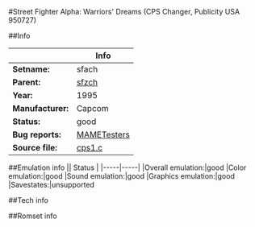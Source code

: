 #Street Fighter Alpha: Warriors' Dreams (CPS Changer, Publicity USA 950727)

##Info

||Info|
|-----|-----|
|**Setname:**|sfach
|**Parent:**|[sfzch](sfzch.md)
|**Year:**|1995
|**Manufacturer:**|Capcom
|**Status:**|good
|**Bug reports:**|[MAMETesters](http://mametesters.org/view_all_set.php?type=1&temporary=y&search=cps1.c)
|**Source file:**|[cps1.c](https://github.com/mamedev/mame/blob/master/src/mess/drivers/cps1.c)

##Emulation info
|| Status |
|-----|-----|
|Overall emulation:|good
|Color emulation:|good
|Sound emulation:|good
|Graphics emulation:|good
|Savestates:|unsupported

##Tech info

##Romset info

<!--- START OF EDITED COMMENT DO NOT TOUCH TEXT ABOVE-->
